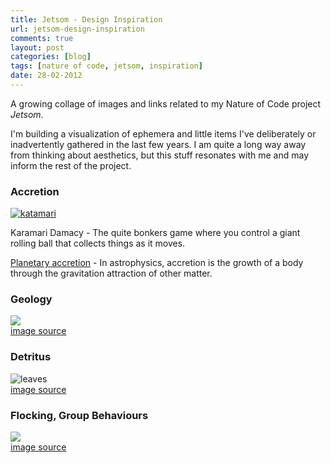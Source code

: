 ```yaml
---
title: Jetsom - Design Inspiration
url: jetsom-design-inspiration
comments: true
layout: post
categories: [blog]
tags: [nature of code, jetsom, inspiration]
date: 28-02-2012
---
```

<p class="intro">A growing collage of images and links related to my Nature of Code project <em>Jetsom</em>.</p>
I'm building a visualization of ephemera and little items I've deliberately or inadvertently gathered in the last few years. I am quite a long way away from thinking about aesthetics, but this stuff resonates with me and may inform the rest of the project. 

### Accretion
<a href="http://en.wikipedia.org/wiki/Katamari_Damacy"><img class="photo" src="http://paulmay.org/images/uploads/katamari.jpg" alt="katamari" /></a>

Karamari Damacy - The quite bonkers game where you control a giant rolling ball that collects things as it moves. 

<a href="http://www.nature.com/nature/journal/v473/n7348/fig_tab/473460a_F1.html">Planetary accretion</a> - In astrophysics, accretion is the growth of a body through the gravitation attraction of other matter.

### Geology
<a href="http://www.wired.com/wiredscience/2010/09/the-nature-of-time-in-the-geologic-record/"><img src="http://paulmay.org/images/uploads/strata.jpg" class="photo"/></a><br />
<a class="smaller" href="http://www.flickr.com/photos/66176388@N00/352871475/">image source</a>

### Detritus
<img src="http://paulmay.org/images/uploads/leaves.jpg" class="photo" alt="leaves"/><br />
<a class="smaller" href="http://www.flickr.com/photos/willbeardphoto/3340290494/">image source</a>

### Flocking, Group Behaviours
<img src="http://paulmay.org/images/uploads/starlings.jpg" class="photo" /><br />
<a class="smaller" href="http://www.flickr.com/photos/yourdon/4196685453/sizes/l/in/photostream/">image source</a>

